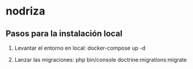 # nodriza
## Pasos para la instalación local

1) Levantar el entorno en local: docker-compose up -d

2) Lanzar las migraciones: php bin/console doctrine:migrations:migrate